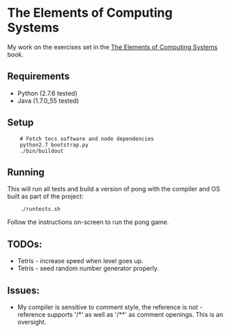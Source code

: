The Elements of Computing Systems
=================================

My work on the exercises set in the [The Elements of Computing Systems][tecs]
book.

Requirements
------------

- Python (2.7.6 tested)
- Java (1.7.0_55 tested)

Setup
-----

```
    # Fetch tecs software and node dependencies
    python2.7 bootstrap.py
    ./bin/buildout
```

Running
-------

This will run all tests and build a version of pong with
the compiler and OS built as part of the project:

```
    ./runtests.sh
```

Follow the instructions on-screen to run the pong game.

TODOs:
------
- Tetris - increase speed when level goes up.
- Tetris - seed random number generator properly.


Issues:
-------
 - My compiler is sensitive to comment style, the reference is not - reference
   supports '/*' as well as '/**' as comment openings. This is an oversight.


[tecs]: http://www.nand2tetris.org/
